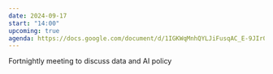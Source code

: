 ```yaml
---
date: 2024-09-17
start: "14:00"
upcoming: true
agenda: https://docs.google.com/document/d/1IGKWqMnhQYLJiFusqAC_E-9JIr0I3FCEzD9_qTPWbzs/edit
--- 
```

Fortnightly meeting to discuss data and AI policy